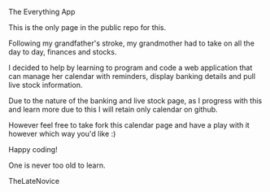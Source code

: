 The Everything App

This is the only page in the public repo for this. 

Following my grandfather's stroke, my grandmother had to take on all the day to day, finances and stocks. 

I decided to help by learning to program and code a web application that can manage her calendar with reminders, display banking details and pull live stock information. 

Due to the nature of the banking and live stock page, as I progress with this and learn more due to this I will retain only calendar on github. 

However feel free to take fork this calendar page and have a play with it however which way you'd like :) 

Happy coding! 

One is never too old to learn. 

TheLateNovice 